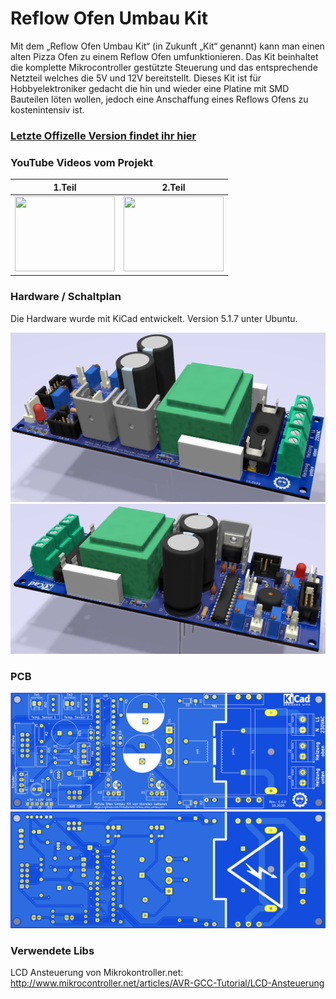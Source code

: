 # Reflow Ofen Umbau Kit
Mit dem „Reflow Ofen Umbau Kit“ (in Zukunft „Kit“ genannt) kann man einen alten Pizza Ofen zu einem Reflow Ofen umfunktionieren. Das Kit beinhaltet die komplette Mikrocontroller gestützte Steuerung und das entsprechende Netzteil welches die 5V und 12V bereitstellt. Dieses Kit ist für Hobbyelektroniker gedacht die hin und wieder eine Platine mit SMD Bauteilen löten wollen, jedoch eine Anschaffung eines Reflows Ofens zu kostenintensiv ist.

### [Letzte Offizelle Version findet ihr hier](https://github.com/ThKattanek/reflow_ofen_umbau_kit/releases/latest)

### YouTube Videos vom Projekt
|1.Teil|2.Teil|
|------|------|
|[<img src="http://img.youtube.com/vi/8IvjsnkUP-0/0.jpg" width="160" height="120">](http://www.youtube.com/watch?v=8IvjsnkUP-0 "Projekt Reflow Ofen Teil 1")|[<img src="http://img.youtube.com/vi/AaKD-QuOhvM/0.jpg" width="160" height="120">](http://www.youtube.com/watch?v=AaKD-QuOhvM "Projekt Reflow Ofen Teil 2")|

### Hardware / Schaltplan
Die Hardware wurde mit KiCad entwickelt. Version 5.1.7 unter Ubuntu.

![image1](/doc/3d_pcb_01.png)
![image2](/doc/3d_pcb_02.png)

### PCB
![image3](/doc/pcb_front.png)
![image4](/doc/pcb_back.png)

### Verwendete Libs
LCD Ansteuerung von Mikrokontroller.net: http://www.mikrocontroller.net/articles/AVR-GCC-Tutorial/LCD-Ansteuerung
